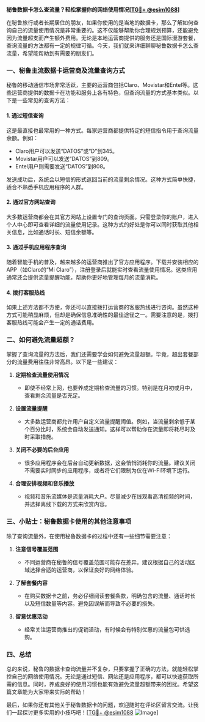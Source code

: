 **秘鲁数据卡怎么查流量？轻松掌握你的网络使用情况[[TG💪+ @esim1088](https://t.me/s/esim1088)]**

在秘鲁旅行或者长期居住的朋友，如果你使用的是当地的数据卡，那么了解如何查询自己的流量使用情况是非常重要的。这不仅能够帮助你合理规划预算，还能避免因为流量超支而产生额外费用。无论是本地运营商提供的服务还是国际漫游套餐，查询流量的方法都有一定的规律可循。今天，我们就来详细聊聊秘鲁数据卡怎么查流量，希望能帮助到有需要的朋友们。

### 一、秘鲁主流数据卡运营商及流量查询方式

秘鲁的移动通信市场非常活跃，主要的运营商包括Claro、Movistar和Entel等。这些运营商提供的数据卡在功能和服务上各有特色，但查询流量的方式基本类似。以下是一些常见的查询方法：

#### 1. **通过短信查询**
这是最直接也最常用的一种方式。每家运营商都提供特定的短信指令用于查询流量余额。例如：
- Claro用户可以发送“DATOS”或“D”到345。
- Movistar用户可以发送“DATOS”到809。
- Entel用户则需要发送“DATOS”到808。

发送成功后，系统会以短信的形式返回当前的流量剩余情况。这种方式简单快捷，适合不熟悉手机应用程序的人群。

#### 2. **通过官方网站查询**
大多数运营商都会在其官方网站上设置专门的查询页面。只需登录你的账户，进入个人中心即可查看详细的流量使用记录。这种方式的好处是你可以同时获取其他相关信息，比如通话时长、短信余额等。

#### 3. **通过手机应用程序查询**
随着智能手机的普及，越来越多的运营商推出了官方应用程序。下载并安装相应的APP（如Claro的“Mi Claro”），注册登录后就能实时查看流量使用情况。这类应用通常还会提供流量提醒功能，帮助你更好地管理每月的流量消耗。

#### 4. **拨打客服热线**
如果上述方法都不方便，你还可以直接拨打运营商的客服热线进行咨询。虽然这种方式可能稍显麻烦，但却是确保信息准确性的最佳途径之一。需要注意的是，拨打客服热线可能会产生一定的通话费用。

### 二、如何避免流量超额？

掌握了查询流量的方法后，我们还需要学会如何避免流量超额。毕竟，超出套餐部分的流量费用往往非常高昂。以下是一些建议：

1. **定期检查流量使用情况**
   - 即使不经常上网，也要养成定期检查流量的习惯。特别是在月初或月中，查看剩余流量是否充足。
   
2. **设置流量提醒**
   - 大多数运营商都允许用户自定义流量提醒阈值。例如，当流量剩余低于某个百分比时，系统会自动发送通知。这样可以帮助你在流量即将耗尽时及时采取措施。

3. **关闭不必要的后台应用**
   - 很多应用程序会在后台自动更新数据，这会悄悄消耗你的流量。建议关闭不需要实时同步的应用程序，或者将它们限制为仅在Wi-Fi环境下运行。

4. **合理安排视频和音乐播放**
   - 视频和音乐流媒体是流量消耗大户。尽量减少在线观看高清视频的时间，并选择离线下载的方式来欣赏内容。

### 三、小贴士：秘鲁数据卡使用的其他注意事项

除了查询流量外，在使用秘鲁数据卡的过程中还有一些细节需要注意：

1. **注意信号覆盖范围**
   - 不同运营商在秘鲁的信号覆盖范围可能存在差异。建议根据自己的活动区域选择合适的运营商，以保证良好的网络体验。

2. **了解套餐内容**
   - 在购买数据卡之前，务必仔细阅读套餐条款，明确包含的流量、通话时长以及短信数量等内容。避免因误解而导致不必要的损失。

3. **留意优惠活动**
   - 经常关注运营商推出的促销活动，有时候会有特别优惠的流量包可供选购。

### 四、总结

总的来说，秘鲁的数据卡查询流量并不复杂，只要掌握了正确的方法，就能轻松掌控自己的网络使用情况。无论是通过短信、网站还是应用程序，都可以快速获取所需的信息。同时，养成良好的使用习惯也能有效避免流量超额带来的困扰。希望这篇文章能为大家带来实际的帮助！

最后，如果你还有其他关于秘鲁数据卡的问题，欢迎随时在评论区留言交流。让我们一起探讨更多实用的小技巧吧！[[TG💪+ @esim1088](https://t.me/s/esim1088) ![Image](https://i.postimg.cc/4NQfJmqS/Snipaste-2025-05-13-00-14-12.png)]